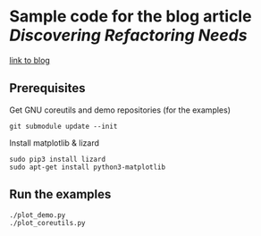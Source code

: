 # Sample code for the blog article *Discovering Refactoring Needs*
[link to blog](https://deardevices.com/2018/04/01/discovering-refactoring-needs/)

## Prerequisites
Get GNU coreutils and demo repositories (for the examples)
```
git submodule update --init
```

Install matplotlib & lizard
```
sudo pip3 install lizard
sudo apt-get install python3-matplotlib
```

## Run the examples
```
./plot_demo.py
./plot_coreutils.py
```
